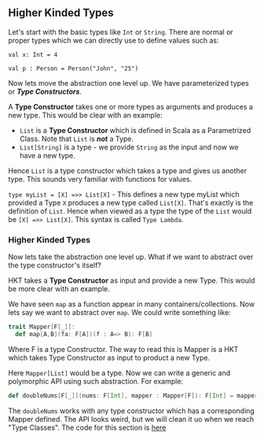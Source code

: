 ## Higher Kinded Types
Let's start with the basic types like `Int` or `String`. There are normal or proper types which we can directly use to define values such as:

`val x: Int = 4`

`val p : Person = Person("John", "25")`

Now lets move the abstraction one level up. We have parameterized types or ***Type Constructors***. 

A **Type Constructor** takes one or more types as arguments and produces a new type. This would be clear with an example:

* `List` is a **Type Constructor** which is defined in Scala as a Parametrized Class. Note that `List` is ***not*** a Type.
* `List[String]` is a type - we provide `String` as the input and now we have a new type.

Hence `List` is a type constructor which takes a type and gives us another type. This sounds very familiar with functions for values.

`type myList = [X] =>> List[X]` - This defines a new type myList which provided a Type `X` produces a new type called `List[X]`. That's exactly is the definition of `List`. Hence when viewed as a type the type of the `List` would be `[X] =>> List[X]`. This syntax is called `Type Lambda`. 

### Higher Kinded Types
Now lets take the abstraction one level up. What if we want to abstract over the type constructor's itself?

HKT takes a **Type Constructor** as input and provide a new Type. This would be more clear with an example.

We have seen `map` as a function appear in many containers/collections. Now lets say we want to abstract over `map`. We could write something like:
```scala
trait Mapper[F[_]]:
  def map[A,B](fa: F[A])(f : A=> B): F[B]
```

Where F is a type Constructor. The way to read this is Mapper is a HKT which takes Type Constructor as input to product a new Type.

Here `Mapper[List]` would be a type. Now we can write a generic and polymorphic API using such abstraction. For example:
```scala
def doubleNums[F[_]](nums: F[Int], mapper : Mapper[F]): F[Int] = mapper.map(nums)(_ * 2)
```
The `doubleNums` works with any type constructor which has a corresponding Mapper defined. The API looks weird, but we will clean it uo when we reach "Type Classes". 
The code for this section is [here](https://github.com/satishThakur/functional-programming/blob/main/src/main/scala/com/satish/fp/basics/HKT.scala)